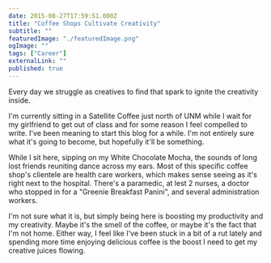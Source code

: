 ```yaml
---
date: 2015-08-27T17:59:51.000Z
title: "Coffee Shops Cultivate Creativity" 
subtitle: ""
featuredImage: "./featuredImage.png"
ogImage: ""
tags: ["Career"]
externalLink: ""
published: true
---
```


Every day we struggle as creatives to find that spark to ignite the creativity inside.

I'm currently sitting in a Satellite Coffee just north of UNM while I wait for my girlfriend to get out of class and for some reason I feel compelled to write. I've been meaning to start this blog for a while. I'm not entirely sure what it's going to become, but hopefully it'll be something.

While I sit here, sipping on my White Chocolate Mocha, the sounds of long lost friends reuniting dance across my ears. Most of this specific coffee shop's clientele are health care workers, which makes sense seeing as it's right next to the hospital. There's a paramedic, at lest 2 nurses, a doctor who stopped in for a "Greenie Breakfast Panini", and several administration workers.

I'm not sure what it is, but simply being here is boosting my productivity and my creativity. Maybe it's the smell of the coffee, or maybe it's the fact that I'm not home. Either way, I feel like I've been stuck in a bit of a rut lately and spending more time enjoying delicious coffee is the boost I need to get my creative juices flowing.

